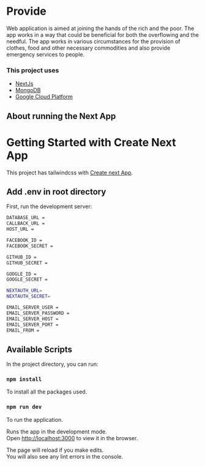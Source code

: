 # Provide

Web application is aimed at joining the hands of the rich and the poor. The app works in a way that could be beneficial for both the overflowing and the needful. The app works in various circumstances for the provision of clothes, food and other necessary commodities and also provide emergency services to people.

### This project uses

- [NextJs](https://github.com/eligrey/FileSaver.js)
- [MongoDB](https://github.com/Stuk/jszip)
- [Google Cloud Platform](https://github.com/Stuk/jszip-utils)

## About running the Next App

# Getting Started with Create Next App

This project has tailwindcss with [Create next App](https://nextjs.org/docs/api-reference/create-next-app).

## Add .env in root directory

First, run the development server:

```bash
DATABASE_URL =
CALLBACK_URL =
HOST_URL =

FACEBOOK_ID =
FACEBOOK_SECRET =

GITHUB_ID =
GITHUB_SECRET =

GOOGLE_ID =
GOOGLE_SECRET =

NEXTAUTH_URL=
NEXTAUTH_SECRET=

EMAIL_SERVER_USER =
EMAIL_SERVER_PASSWORD =
EMAIL_SERVER_HOST =
EMAIL_SERVER_PORT =
EMAIL_FROM =
```

## Available Scripts

In the project directory, you can run:

### `npm install`

To install all the packages used.

### `npm run dev`

To run the application.

Runs the app in the development mode.\
Open [http://localhost:3000](http://localhost:3000) to view it in the browser.

The page will reload if you make edits.\
You will also see any lint errors in the console.
